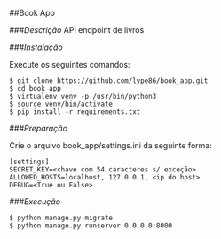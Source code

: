 ##Book App

###_Descrição_
API endpoint de livros

###_Instalação_

Execute os seguintes comandos:
```
$ git clone https://github.com/lype86/book_app.git
$ cd book_app
$ virtualenv venv -p /usr/bin/python3
$ source venv/bin/activate
$ pip install -r requirements.txt
```

###_Preparação_

Crie o arquivo book_app/settings.ini da seguinte forma:
```
[settings]
SECRET_KEY=<chave com 54 caracteres s/ exceção>
ALLOWED_HOSTS=localhost, 127.0.0.1, <ip do host>
DEBUG=<True ou False>
```
 
###_Execução_
```
$ python manage.py migrate
$ python manage.py runserver 0.0.0.0:8000
```
